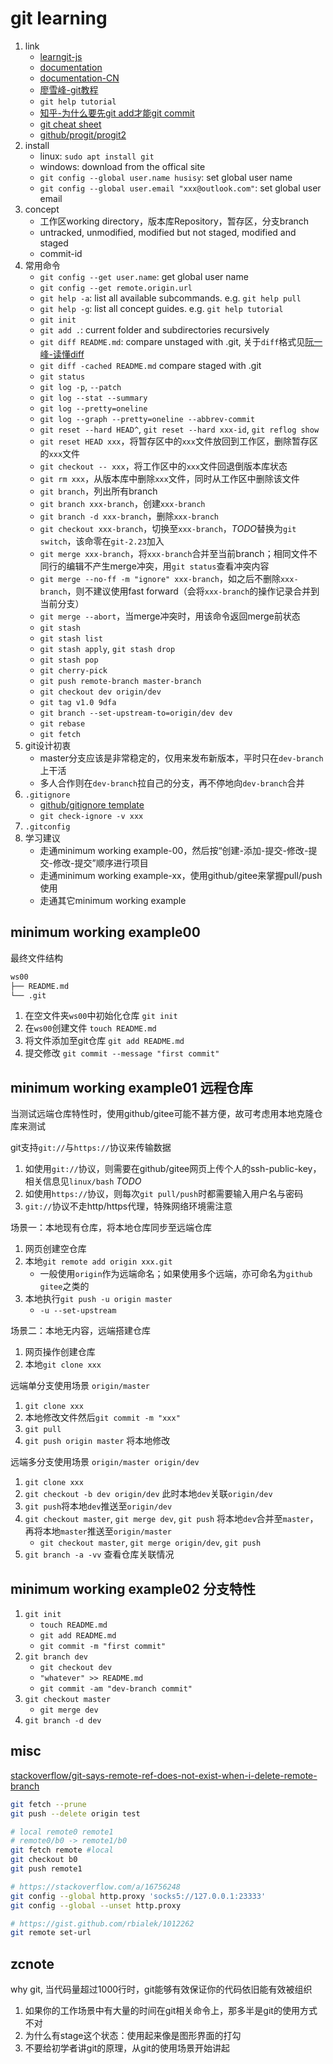 # git learning

1. link
   * [learngit-js](https://learngitbranching.js.org/)
   * [documentation](https://git-scm.com/book/en/v2)
   * [documentation-CN](https://git-scm.com/book/zh/v2)
   * [廖雪峰-git教程](https://www.liaoxuefeng.com/wiki/896043488029600)
   * `git help tutorial`
   * [知乎-为什么要先git add才能git commit](https://www.zhihu.com/question/19946553/answer/29033220)
   * [git cheat sheet](https://gitee.com/liaoxuefeng/learn-java/raw/master/teach/git-cheatsheet.pdf)
   * [github/progit/progit2](https://github.com/progit/progit2)
2. install
   * linux: `sudo apt install git`
   * windows: download from the offical site
   * `git config --global user.name husisy`: set global user name
   * `git config --global user.email "xxx@outlook.com"`: set global user email
3. concept
   * 工作区working directory，版本库Repository，暂存区，分支branch
   * untracked, unmodified, modified but not staged, modified and staged
   * commit-id
4. 常用命令
   * `git config --get user.name`: get global user name
   * `git config --get remote.origin.url`
   * `git help -a`: list all available subcommands. e.g. `git help pull`
   * `git help -g`: list all concept guides. e.g. `git help tutorial`
   * `git init`
   * `git add .`: current folder and subdirectories recursively
   * `git diff README.md`: compare unstaged with .git, 关于`diff`格式见[阮一峰-读懂diff](http://www.ruanyifeng.com/blog/2012/08/how_to_read_diff.html)
   * `git diff -cached README.md` compare staged with .git
   * `git status`
   * `git log -p`, `--patch`
   * `git log --stat --summary`
   * `git log --pretty=oneline`
   * `git log --graph --pretty=oneline --abbrev-commit`
   * `git reset --hard HEAD^`, `git reset --hard xxx-id`, `git reflog show`
   * `git reset HEAD xxx`，将暂存区中的`xxx`文件放回到工作区，删除暂存区的`xxx`文件
   * `git checkout -- xxx`，将工作区中的`xxx`文件回退倒版本库状态
   * `git rm xxx`，从版本库中删除`xxx`文件，同时从工作区中删除该文件
   * `git branch`，列出所有branch
   * `git branch xxx-branch`，创建`xxx-branch`
   * `git branch -d xxx-branch`，删除`xxx-branch`
   * `git checkout xxx-branch`，切换至`xxx-branch`，*TODO*替换为`git switch`，该命零在`git-2.23`加入
   * `git merge xxx-branch`，将`xxx-branch`合并至当前branch；相同文件不同行的编辑不产生merge冲突，用`git status`查看冲突内容
   * `git merge --no-ff -m "ignore" xxx-branch`，如之后不删除`xxx-branch`，则不建议使用fast forward（会将`xxx-branch`的操作记录合并到当前分支）
   * `git merge --abort`，当merge冲突时，用该命令返回merge前状态
   * `git stash`
   * `git stash list`
   * `git stash apply`, `git stash drop`
   * `git stash pop`
   * `git cherry-pick`
   * `git push remote-branch master-branch`
   * `git checkout dev origin/dev`
   * `git tag v1.0 9dfa`
   * `git branch --set-upstream-to=origin/dev dev`
   * `git rebase`
   * `git fetch`
5. git设计初衷
   * master分支应该是非常稳定的，仅用来发布新版本，平时只在`dev-branch`上干活
   * 多人合作则在`dev-branch`拉自己的分支，再不停地向`dev-branch`合并
6. `.gitignore`
   * [github/gitignore template](https://github.com/github/gitignore)
   * `git check-ignore -v xxx`
7. `.gitconfig`
8. 学习建议
   * 走通minimum working example-00，然后按“创建-添加-提交-修改-提交-修改-提交”顺序进行项目
   * 走通minimum working example-xx，使用github/gitee来掌握pull/push使用
   * 走通其它minimum working example

## minimum working example00

最终文件结构

```bash
ws00
├── README.md
└── .git
```

1. 在空文件夹`ws00`中初始化仓库 `git init`
2. 在`ws00`创建文件 `touch README.md`
3. 将文件添加至git仓库 `git add README.md`
4. 提交修改 `git commit --message "first commit"`

## minimum working example01 远程仓库

当测试远端仓库特性时，使用github/gitee可能不甚方便，故可考虑用本地克隆仓库来测试

git支持`git://`与`https://`协议来传输数据

1. 如使用`git://`协议，则需要在github/gitee网页上传个人的ssh-public-key，相关信息见`linux/bash` *TODO*
2. 如使用`https://`协议，则每次`git pull/push`时都需要输入用户名与密码
3. `git://`协议不走http/https代理，特殊网络环境需注意

场景一：本地现有仓库，将本地仓库同步至远端仓库

1. 网页创建空仓库
2. 本地`git remote add origin xxx.git`
   * 一般使用`origin`作为远端命名；如果使用多个远端，亦可命名为`github gitee`之类的
3. 本地执行`git push -u origin master`
   * `-u --set-upstream`

场景二：本地无内容，远端搭建仓库

1. 网页操作创建仓库
2. 本地`git clone xxx`

远端单分支使用场景 `origin/master`

1. `git clone xxx`
2. 本地修改文件然后`git commit -m "xxx"`
3. `git pull`
4. `git push origin master` 将本地修改

远端多分支使用场景 `origin/master origin/dev`

1. `git clone xxx`
2. `git checkout -b dev origin/dev` 此时本地`dev`关联`origin/dev`
3. `git push`将本地`dev`推送至`origin/dev`
4. `git checkout master`, `git merge dev`, `git push` 将本地`dev`合并至`master`，再将本地`master`推送至`origin/master`
   * `git checkout master`, `git merge origin/dev`, `git push`
5. `git branch -a -vv` 查看仓库关联情况

## minimum working example02 分支特性

1. `git init`
   * `touch README.md`
   * `git add README.md`
   * `git commit -m "first commit"`
2. `git branch dev`
   * `git checkout dev`
   * `"whatever" >> README.md`
   * `git commit -am "dev-branch commit"`
3. `git checkout master`
   * `git merge dev`
4. `git branch -d dev`

## misc

[stackoverflow/git-says-remote-ref-does-not-exist-when-i-delete-remote-branch](https://stackoverflow.com/a/35941658)

```bash
git fetch --prune
git push --delete origin test
```

```bash
# local remote0 remote1
# remote0/b0 -> remote1/b0
git fetch remote #local
git checkout b0
git push remote1

# https://stackoverflow.com/a/16756248
git config --global http.proxy 'socks5://127.0.0.1:23333'
git config --global --unset http.proxy

# https://gist.github.com/rbialek/1012262
git remote set-url
```

## zcnote

why git, 当代码量超过1000行时，git能够有效保证你的代码依旧能有效被组织

1. 如果你的工作场景中有大量的时间在git相关命令上，那多半是git的使用方式不对
2. 为什么有stage这个状态：使用起来像是图形界面的打勾
3. 不要给初学者讲git的原理，从git的使用场景开始讲起
